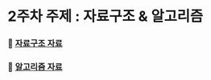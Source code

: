 # 2주차 주제 : 자료구조 & 알고리즘

### 💫 [자료구조 자료](/2.%20Data%20Structure%20and%20Algorithm/data-structure.md)

### 💫 [알고리즘 자료](/2.%20Data%20Structure%20and%20Algorithm/algorithm.md)
